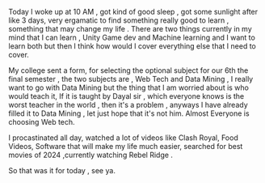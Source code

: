 Today I woke up at 10 AM , got kind of good sleep , got some sunlight after like 3 days, very ergamatic to find something really good to learn , something that may change my life . There are two things currently in my mind that I can learn , Unity Game dev and Machine learning and I want to learn both but then I think how would I cover everything else that I need to cover.

My college sent a form, for selecting the optional subject for our 6th the final semester , the two subjects are , Web Tech and Data Mining , I really want to go with Data Mining but the thing that I am worried about is who would teach it, If it is taught by Dayal sir , which everyone knows is the worst teacher in the world , then it's a problem , anyways I have already filled it to Data Mining , let just hope that it's not him. Almost Everyone is choosing Web tech.

I procastinated all day, watched a lot of videos like Clash Royal, Food Videos, Software that will make my life much easier, searched for best movies of 2024 ,currently watching Rebel Ridge .

So that was it for today , see ya.